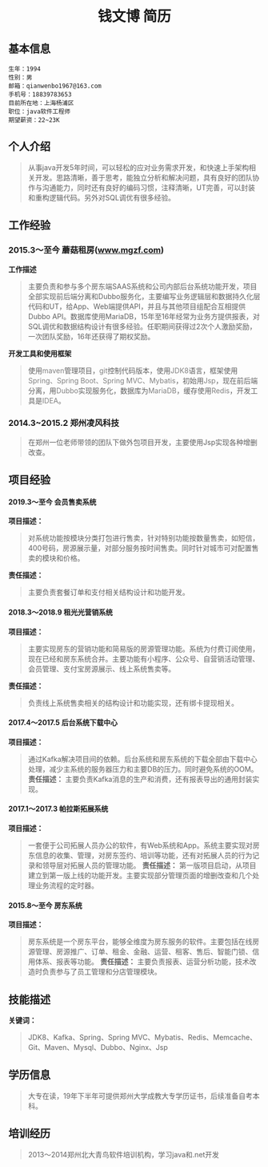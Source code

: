 # <center>钱文博 简历</center>


## 基本信息
	生年：1994
	性别：男
	邮箱：qianwenbo1967@163.com
	手机号：18839783653
	目前所在地：上海杨浦区
	职位：java软件工程师
	期望薪资：22~23K

## 个人介绍
>从事java开发5年时间，可以轻松的应对业务需求开发，和快速上手架构相关开发。思路清晰，善于思考，能独立分析和解决问题，具有良好的团队协作与沟通能力，同时还有良好的编码习惯，注释清晰，UT完善，可以封装和重构逻辑代码。另外对SQL调优有很多经验。

## 工作经验

### 2015.3～至今 蘑菇租房(www.mgzf.com)
**工作描述**
>主要负责和参与多个房东端SAAS系统和公司内部后台系统功能开发，项目全部实现前后端分离和Dubbo服务化，主要编写业务逻辑层和数据持久化层代码和UT，给App、Web端提供API，并且与其他项目组配合互相提供Dubbo API。数据库使用MariaDB，15年至16年经常为业务方提供报表，对SQL调优和数据结构设计有很多经验。任职期间获得过2次个人激励奖励，一次团队奖励，16年还获得了期权奖励。

**开发工具和使用框架**  
>使用<font color=gray>maven</font>管理项目，<font color=gray>git</font>控制代码版本，使用<font color=gray>JDK8</font>语言，框架使用<font color=gray>Spring、Spring Boot、Spring MVC、Mybatis</font>，初始用<font color=gray>Jsp</font>，现在前后端分离，用<font color=gray>Dubbo</font>实现服务化，数据库为<font color=gray>MariaDB</font>，缓存使用<font color=gray>Redis</font>，开发工具是<font color=gray>IDEA</font>。

### 2014.3~2015.2 郑州凌风科技
>在郑州一位老师带领的团队下做外包项目开发，主要使用Jsp实现各种增删改查。

## 项目经验

#### 2019.3～至今 会员售卖系统
**项目描述：**
>对系统功能按模块分类打包进行售卖，针对特别功能按数量售卖，如短信，400号码，房源展示量，对部分服务按时间售卖。同时针对城市可对配置售卖的模块和价格。

**责任描述：**
>主要负责套餐订单和支付相关结构设计和功能开发。


#### 2018.3～2018.9 租光光营销系统
**项目描述：**
>主要实现房东的营销功能和简易版的房源管理功能。系统为付费订阅使用，现在已经和房东系统合并。主要功能有小程序、公众号、自营销活动管理、会员管理、支付宝房源展示、线上系统售卖等。

**责任描述：**
>负责线上系统售卖相关的结构设计和功能实现，还有绑卡提现相关。


#### 2017.4～2017.5 后台系统下载中心
**项目描述：**
>通过Kafka解决项目间的依赖。后台系统和房东系统的下载全部由下载中心处理，减少主系统的服务器压力和主要DB的压力。同时避免系统的OOM。
**责任描述：**
>主要负责Kafka消息的生产和消费，还有报表导出的通用封装实现。


#### 2017.1～2017.3 帕拉斯拓展系统
**项目描述：**
>一套便于公司拓展人员办公的软件，有Web系统和App。系统主要实现对房东信息的收集、管理，对房东签约、培训等功能，还有对拓展人员的行为记录和领导层对拓展人员的管理功能。
**责任描述：**
>第一版项目启动，从项目建立到第一版上线的功能开发。主要实现部分管理页面的增删改查和几个处理业务流程的定时器。


#### 2015.8～至今 房东系统
**项目描述：**
>房东系统是一个房东平台，能够全维度为房东服务的软件。主要包括在线房源管理、房源推广、订单、租金、金融、运营、租客、售后、智能门锁、信用体系、报表等功能。
**责任描述：**
>主要负责报表、运营分析功能，技术改造时负责参与了员工管理和分店管理模块。

## 技能描述
**关键词：**
>JDK8、Kafka、Spring、Spring MVC、Mybatis、Redis、Memcache、Git、Maven、Mysql、Dubbo、Nginx、Jsp

## 学历信息
>大专在读，19年下半年可提供郑州大学成教大专学历证书，后续准备自考本科。

## 培训经历
>2013～2014郑州北大青鸟软件培训机构，学习java和.net开发

